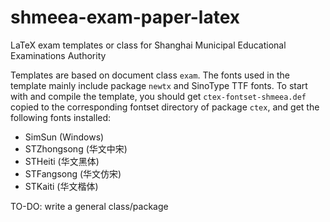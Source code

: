# shmeea-exam-paper-latex
LaTeX exam templates or class for Shanghai Municipal Educational Examinations Authority

Templates are based on document class `exam`.
The fonts used in the template mainly include package `newtx` and SinoType TTF fonts.
To start with and compile the template, you should get `ctex-fontset-shmeea.def` copied to the corresponding fontset directory of package `ctex`, and get the following fonts installed:
* SimSun (Windows)
* STZhongsong (华文中宋)
* STHeiti (华文黑体)
* STFangsong (华文仿宋)
* STKaiti (华文楷体)

TO-DO: write a general class/package